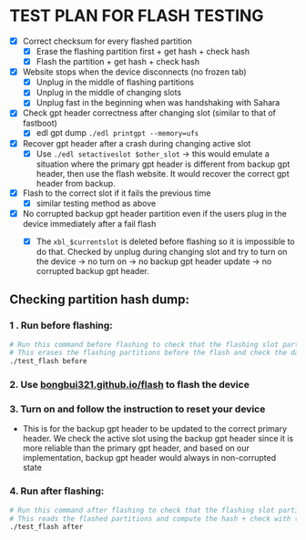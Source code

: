 # TEST PLAN FOR FLASH TESTING

- [x] Correct checksum for every flashed partition
  - [x] Erase the flashing partition first + get hash + check hash
  - [x] Flash the partition + get hash + check hash
- [x] Website stops when the device disconnects (no frozen tab)
  - [x] Unplug in the middle of flashing partitions
  - [x] Unplug in the middle of changing slots
  - [x] Unplug fast in the beginning when was handshaking with Sahara
- [x] Check gpt header correctness after changing slot (similar to that of fastboot)
  - [x] edl gpt dump `./edl printgpt --memory=ufs`
- [x] Recover gpt header after a crash during changing active slot
  - [x] Use `./edl setactiveslot $other_slot` -> this would emulate a situation where the primary gpt header is different from backup gpt header, then use the flash website. It would recover the correct gpt header from backup.
- [x] Flash to the correct slot if it fails the previous time
  - [x] similar testing method as above
- [x] No corrupted backup gpt header partition even if the users plug in the device immediately after a fail flash
  - [x] The `xbl_$currentslot` is deleted before flashing so it is impossible to do that. Checked by unplug during changing slot and try to turn on the device -> no turn on -> no backup gpt header update -> no corrupted backup gpt header.


## Checking partition hash dump:
### 1 . Run before flashing:
```bash
# Run this command before flashing to check that the flashing slot partitions don't have the images
# This erases the flashing partitions before the flash and check the data within them
./test_flash before
```
### 2. Use [bongbui321.github.io/flash](bongbui321.github.io/flash) to flash the device
### 3. Turn on and follow the instruction to reset your device
  - This is for the backup gpt header to be updated to the correct primary header. We check the active slot using the backup gpt header since it is more reliable than the primary gpt header, and based on our implementation, backup gpt header would always in non-corrupted state
### 4. Run after flashing:
```bash
# Run this command after flashing to check that the flashing slot partitions are the same as the images
# This reads the flashed partitions and compute the hash + check with the hash of the images
./test_flash after
```
